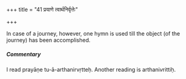 +++
title = "41 प्रयाणे त्वार्थनिर्वृत्तेः"

+++

In case of a journey, however, one hymn is used till the object (of the journey) has been accomplished.

#####  Commentary

I read prayāṇe tu-ā-arthanirvṛtteḥ. Another reading is arthani*v*rittiḥ.
